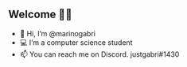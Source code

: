 ## Welcome 👋🏻
- 👋 Hi, I’m @marinogabri
- 💻 I’m a computer science student
- 📫 You can reach me on Discord. justgabri#1430

<!---
marinogabri/marinogabri is a ✨ special ✨ repository because its `README.md` (this file) appears on your GitHub profile.
You can click the Preview link to take a look at your changes.
--->
